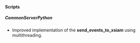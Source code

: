 
#### Scripts

##### CommonServerPython

- Improved implementation of the **send_events_to_xsiam** using multithreading.